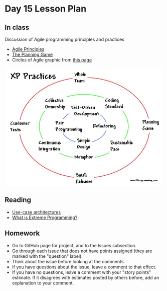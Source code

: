 # Day 15 Lesson Plan

## In class

Discussion of Agile programming principles and practices

- [Agile Principles](../resources/agile.md)
- [The Planning Game](../videos/16-planning_game1.md)
- Circles of Agile graphic from [this page](https://ronjeffries.com/xprog/what-is-extreme-programming/)

![](images/circles.jpg)

## Reading

- [Use-case architectures](../activities/activity9-1useCaseArchitecture.md)
- [What is Extreme Programming?](https://ronjeffries.com/xprog/what-is-extreme-programming/)

## Homework

- Go to GitHub page for project, and to the Issues subsection.
- Go through each issue that does not have points assigned (they are marked with the "question" label).
- Think about the issue before looking at the comments.
- If you have questions about the issue, leave a comment to that effect.
- If you have no questions, leave a comment with your "story points" estimate. If it disagrees with estimates posted by others before, add an explanation to your comment.
